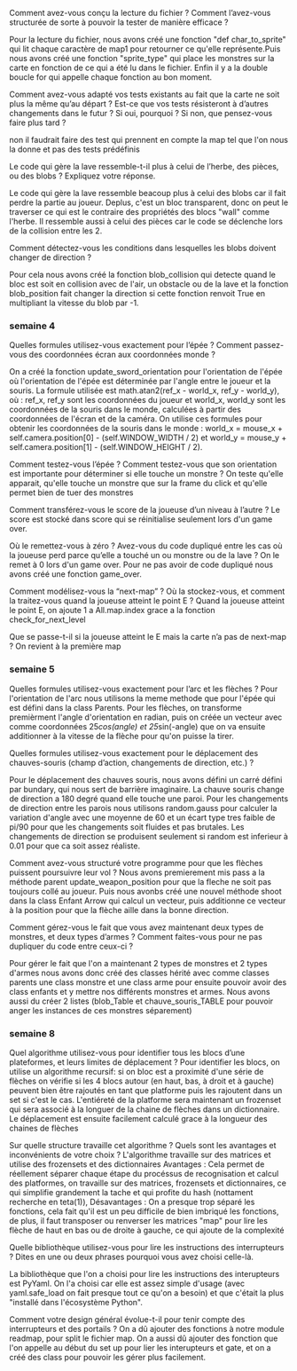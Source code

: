 Comment avez-vous conçu la lecture du fichier ? Comment l’avez-vous structurée de sorte à pouvoir la tester de manière efficace ?

Pour la lecture du fichier, nous avons créé une fonction "def char_to_sprite" qui lit chaque caractère de map1 pour retourner ce qu'elle représente.Puis nous avons créé une fonction "sprite_type" qui place les monstres sur la carte en fonction de ce qui a été lu dans le fichier. Enfin il y a la double boucle for qui appelle chaque fonction au bon moment.

Comment avez-vous adapté vos tests existants au fait que la carte ne soit plus la même qu’au départ ? Est-ce que vos tests résisteront à d’autres changements dans le futur ? Si oui, pourquoi ? Si non, que pensez-vous faire plus tard ?

non il faudrait faire des test qui prennent en compte la map tel que l'on nous la donne et pas des tests prédéfinis

Le code qui gère la lave ressemble-t-il plus à celui de l’herbe, des pièces, ou des blobs ? Expliquez votre réponse.

Le code qui gère la lave ressemble beacoup plus à celui des blobs car il fait perdre la partie au joueur. Deplus, c'est un bloc transparent, donc on peut le traverser ce qui est le contraire des propriétés des blocs "wall" comme l'herbe. Il ressemble aussi à celui des pièces car le code se déclenche lors de la collision entre les 2.

Comment détectez-vous les conditions dans lesquelles les blobs doivent changer de direction ?

Pour cela nous avons créé la fonction blob_collision qui detecte quand le bloc est soit en collision avec de l'air, un obstacle ou de la lave et la fonction blob_position fait changer la direction si cette fonction renvoit True en multipliant la vitesse du blob par -1.

### semaine 4

Quelles formules utilisez-vous exactement pour l’épée ? Comment passez-vous des coordonnées écran aux coordonnées monde ?

On a créé la fonction update_sword_orientation pour l'orientation de l'épée où l'orientation de l'épée est déterminée par l'angle entre le joueur et la souris. La formule utilisée est math.atan2(ref_x - world_x, ref_y - world_y), où : ref_x, ref_y sont les coordonnées du joueur et world_x, world_y sont les coordonnées de la souris dans le monde, calculées à partir des coordonnées de l'écran et de la caméra.
On utilise ces formules pour obtenir les coordonnées de la souris dans le monde : world_x = mouse_x + self.camera.position[0] - (self.WINDOW_WIDTH / 2) et world_y = mouse_y + self.camera.position[1] - (self.WINDOW_HEIGHT / 2).

Comment testez-vous l’épée ? Comment testez-vous que son orientation est importante pour déterminer si elle touche un monstre ?
On teste qu'elle apparait, qu'elle touche un monstre que sur la frame du click et qu'elle permet bien de tuer des monstres

Comment transférez-vous le score de la joueuse d’un niveau à l’autre ?
Le score est stocké dans score qui se réinitialise seulement lors d'un game over.

Où le remettez-vous à zéro ? Avez-vous du code dupliqué entre les cas où la joueuse perd parce qu’elle a touché un ou monstre ou de la lave ?
On le remet à 0 lors d'un game over. Pour ne pas avoir de code dupliqué nous avons créé une fonction game_over.

Comment modélisez-vous la “next-map” ? Où la stockez-vous, et comment la traitez-vous quand la joueuse atteint le point E ?
Quand la joueuse atteint le point E, on ajoute 1 a All.map.index grace a la fonction check_for_next_level

Que se passe-t-il si la joueuse atteint le E mais la carte n’a pas de next-map ?
On revient à la première map

### semaine 5

Quelles formules utilisez-vous exactement pour l’arc et les flèches ?
Pour l'orientation de l'arc nous utilisons la meme methode que pour l'épée qui est défini dans la class Parents.
Pour les flèches, on transforme premièrment l'angle d'orientation en radian, puis on créée un vecteur avec comme coordonnées 25*cos(angle) et 25*sin(-angle) que on va ensuite additionner à la vitesse de la flèche pour qu'on puisse la tirer.

Quelles formules utilisez-vous exactement pour le déplacement des chauves-souris (champ d’action, changements de direction, etc.) ?

Pour le déplacement des chauves souris, nous avons défini un carré défini par bundary, qui nous sert de barrière imaginaire. La chauve souris change de direction a 180 degré quand elle touche une paroi. Pour les changements de direction entre les parois nous utilisons random.gauss pour calculer la variation d'angle avec une moyenne de 60 et un écart type tres faible de pi/90 pour que les changements soit fluides et pas brutales. Les changements de direction se produisent seulement si random est inferieur à 0.01 pour que ca soit assez réaliste.

Comment avez-vous structuré votre programme pour que les flèches puissent poursuivre leur vol ?
Nous avons premierement mis pass a la méthode parent update_weapon_position pour que la fleche ne soit pas toujours collé au joueur. Puis nous avonbs créé une nouvel méthode shoot dans la class Enfant Arrow qui calcul un vecteur, puis additionne ce vecteur à la position pour que la flèche aille dans la bonne direction.

Comment gérez-vous le fait que vous avez maintenant deux types de monstres, et deux types d’armes ? Comment faites-vous pour ne pas dupliquer du code entre ceux-ci ?

Pour gérer le fait que l'on a maintenant 2 types de monstres et 2 types d'armes nous avons donc créé des classes hérité avec comme classes parents une class monstre et une class arme pour ensuite pouvoir avoir des class enfants et y mettre nos différents monstres et armes. Nous avons aussi du créer 2 listes (blob_Table et chauve_souris_TABLE pour pouvoir anger les instances de ces monstres séparement)

### semaine 8
Quel algorithme utilisez-vous pour identifier tous les blocs d’une plateformes, et leurs limites de déplacement ?
Pour identifier les blocs, on utilise un algorithme recursif: si on bloc est a proximité d'une série de flèches on vérifie si les 4 blocs autour (en haut, bas, à droit et à gauche) peuvent bien être rajoutés en tant que platforme puis les rajoutent dans un set si c'est le cas. L'entiéreté de la platforme sera maintenant un frozenset qui sera associé à la longuer de la chaine de flèches dans un dictionnaire. Le déplacement est ensuite facilement calculé grace à la longueur des chaines de flèches

Sur quelle structure travaille cet algorithme ? Quels sont les avantages et inconvénients de votre choix ?
L'algorithme travaille sur des matrices et utilise des frozensets et des dictionnaires
Avantages : Cela permet de réellement séparer chaque étape du procéssus de recognisation et calcul des platformes, on travaille sur des matrices, frozensets et dictionnaires, ce qui simplifie grandement la tache et qui profite du hash (nottament recherche en teta(1)), 
Désavantages : On a presque trop séparé les fonctions, cela fait qu'il est un peu difficile de bien imbriqué les fonctions, de plus, il faut transposer ou renverser les matrices "map" pour lire les flèche de haut en bas ou de droite à gauche, ce qui ajoute de la complexité

Quelle bibliothèque utilisez-vous pour lire les instructions des interrupteurs ? Dites en une ou deux phrases pourquoi vous avez choisi celle-là.

La bibliothèque que l'on a choisi pour lire les instructions des interupteurs est PyYaml. On l'a choisi car elle est assez simple d'usage (avec yaml.safe_load on fait presque tout ce qu'on a besoin) et que c'était la plus "installé dans l'écosystème Python".

Comment votre design général évolue-t-il pour tenir compte des interrupteurs et des portails ?
On a dû ajouter des fonctions à  notre module readmap, pour split le fichier map. On a aussi dû ajouter des fonction que l'on appelle au début du set up pour lier les interupteurs et gate, et on a créé des class pour pouvoir les gérer plus facilement.

